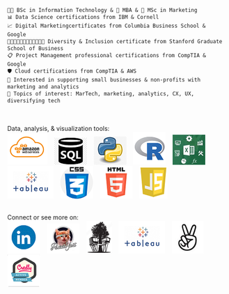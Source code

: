     🧑‍🎓 BSc in Information Technology & 📜 MBA & 📜 MSc in Marketing
    📊 Data Science certifications from IBM & Cornell
    📈 Digital Marketingcertificates from Columbia Business School & Google
    ✊🏾👨🏿‍🤝‍👨🏳️‍🌈🏳️‍⚧️👩‍🦽 Diversity & Inclusion certificate from Stanford Graduate School of Business
    📋 Project Management professional certifications from CompTIA & Google
    🛡️ Cloud certifications from CompTIA & AWS
    👯 Interested in supporting small businesses & non-profits with marketing and analytics
    💬 Topics of interest: MarTech, marketing, analytics, CX, UX, diversifying tech

<br><br>
Data, analysis, & visualization tools:<br>
<img src="https://github.com/dowosage/dowosage/blob/main/AWS.png"> &nbsp;&nbsp;
<img src="https://github.com/dowosage/dowosage/blob/main/sql.png"> &nbsp;&nbsp;
<img src="https://github.com/dowosage/dowosage/blob/main/icon-03-python.png"> &nbsp;&nbsp;
<img src="https://github.com/dowosage/dowosage/blob/main/Rstudio.png"> &nbsp;&nbsp;
<img src="https://github.com/dowosage/dowosage/blob/main/excel.jpg"> &nbsp;&nbsp;
<img src="https://github.com/dowosage/dowosage/blob/main/tableau.png"> &nbsp;&nbsp;
<img src="https://github.com/dowosage/dowosage/blob/main/css.png"> &nbsp;&nbsp;
<img src="https://github.com/dowosage/dowosage/blob/main/html.png"> &nbsp;&nbsp;
<img src="https://github.com/dowosage/dowosage/blob/main/JS.png"> &nbsp;&nbsp;

<br>
Connect or see more on:<br>
<a href="https://www.linkedin.com/in/dowosage/" target="_blank" rel="noopener noreferrer">
<img src="https://github.com/dowosage/dowosage/blob/main/linkedin.gif"></a> &nbsp;&nbsp;
<a href="https://www.producthunt.com/@dow_osage/" target="_blank" rel="noopener noreferrer">
<img src="https://github.com/dowosage/dowosage/blob/main/glasshole_kitty_logo.png"></a> &nbsp;&nbsp;
<a href="https://www.wiredtreehouse.org/" target="_blank" rel="noopener noreferrer">
<img src="https://github.com/dowosage/dowosage/blob/main/WTH-logo-sm.png"></a> &nbsp;&nbsp; 
<a href="https://public.tableau.com/app/profile/dowosage/" target="_blank" rel="noopener noreferrer">
<img src="https://github.com/dowosage/dowosage/blob/main/tableau.png"></a> &nbsp;&nbsp;
<a href="https://wellfound.com/u/dow-osage/" target="_blank" rel="noopener noreferrer">
<img src="https://github.com/dowosage/dowosage/blob/main/angel.jpg"></a> &nbsp;&nbsp;
<a href="https://www.credly.com/users/dowosage/" target="_blank" rel="noopener noreferrer">
<img src="https://github.com/dowosage/dowosage/blob/main/credly.png"></a> &nbsp;&nbsp;
<!-- <a href="http://www.kaggle.com/dowosage" target="_blank" rel="noopener noreferrer">
<img src="https://github.com/dowosage/dowosage/blob/main/kaggle-logo-transparent-300.png"></a> &nbsp;&nbsp; -->
